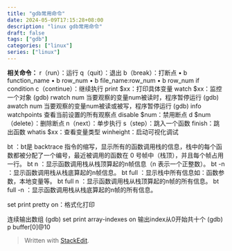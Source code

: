 ```yaml
---
title: "gdb常用命令"
date: 2024-05-09T17:15:28+08:00
description: "linux gdb常用命令"
draft: false
tags: ["gdb"]
categories: ["linux"]
series: ["linux"]
---
```


**相关命令：**
r（run）：运行
q（quit）：退出
b（break）：打断点
	• b function_name
	• b row_num
	• b file_name:row_num
	• b row_num if condition
c（continue）：继续执行
print $xx：打印具体变量
watch $xx：监控一个对象
(gdb) rwatch num          当要观察的变量num被读时，程序暂停运行
(gdb) awatch num          当要观察的变量num被读或被写，程序暂停运行
(gdb) info watchpoints    查看当前设置的所有观察点
disable $num：禁用断点
d $num（delete）：删除断点
n（next）：单步执行
s（step）：跳入一个函数
finish：跳出函数
whatis $xx：查看变量类型
winheight：启动可视化调试

bt ：bt是 backtrace 指令的缩写，显示所有的函数调用栈的信息，栈中的每个函数都被分配了一个编号，最近被调用的函数在 0 号帧中（栈顶），并且每个帧占用一行。
bt n ：显示函数调用栈从栈顶算起的n帧信息（n 表示一个正整数）。
bt -n ：显示函数调用栈从栈底算起的n帧信息。
bt full ：显示栈中所有信息如：函数参数，本地变量等。
bt full n ：显示函数调用栈从栈顶算起的n帧的所有信息。
bt full -n ：显示函数调用栈从栈底算起的n帧的所有信息。

set print pretty on：格式化打印

连续输出数组
(gdb) set print array-indexes on
输出index从0开始共十个
(gdb) p buffer[0]@10
> Written with [StackEdit](https://stackedit.io/).
<!--stackedit_data:
eyJoaXN0b3J5IjpbLTMxOTcyNDI1MF19
-->